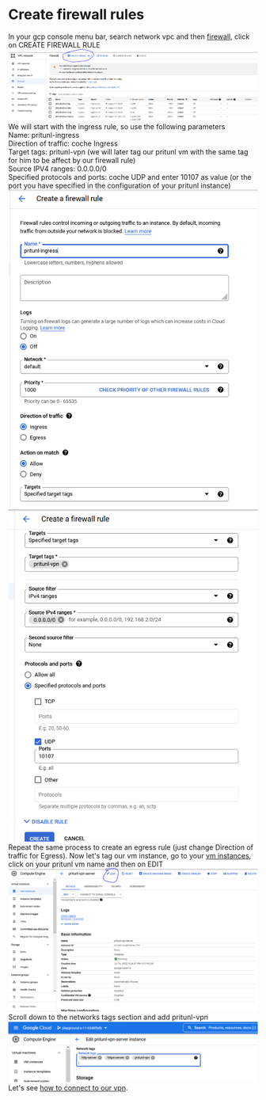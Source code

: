 # Create firewall rules

In your gcp console menu bar, search network vpc and then [firewall](https://console.cloud.google.com/networking/firewalls), click on CREATE FIREWALL RULE<br>
![](images/create-firewall.PNG)<br>
We will start with the ingress rule, so use the following parameters<br>
Name: pritunl-ingress<br>
Direction of traffic: coche Ingress<br>
Target tags: pritunl-vpn (we will later tag our pritunl vm with the same tag for him to be affect by our firewall rule)<br>
Source IPV4 ranges: 0.0.0.0/0<br>
Specified protocols and ports: coche UDP and enter 10107 as value (or the port you have specified in the configuration of your pritunl instance)<br>
![](images/pritunl-ingress.PNG)
![](images/create-firewall-1.PNG)<br>
Repeat the same process to create an egress rule (just change Direction of traffic for Egress). 
Now let's tag our vm instance, go to your [vm instances](https://console.cloud.google.com/compute/), click on your pritunl vm name and then on EDIT <br>
![](images/edit-vm.PNG)<br>
Scroll down to the networks tags section and add pritunl-vpn<br>
![](images/network-tag.PNG)
Let's see [how to connect to our vpn](05-connect-to-pritunl.md).
